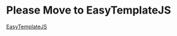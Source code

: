 # Please Move to EasyTemplateJS

[EasyTemplateJS](https://github.com/ushelp/EasyTemplateJS 'EasyTemplateJS')
